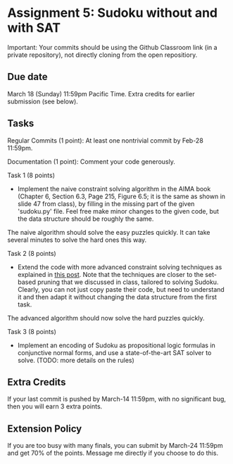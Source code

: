 Assignment 5: Sudoku without and with SAT
=========

Important: Your commits should be using the Github Classroom link (in a private repository), not directly cloning from the open repositiory. 

Due date
-----
March 18 (Sunday) 11:59pm Pacific Time. Extra credits for earlier submission (see below). 

Tasks
-----
Regular Commits (1 point): At least one nontrivial commit by Feb-28 11:59pm. 

Documentation (1 point): Comment your code generously. 

Task 1 (8 points)

- Implement the naive constraint solving algorithm in the AIMA book (Chapter 6, Section 6.3, Page 215, Figure 6.5; it is the same as shown in slide 47 from class), by filling in the missing part of the given 'sudoku.py' file. Feel free make minor changes to the given code, but the data structure should be roughly the same. 

The naive algorithm should solve the easy puzzles quickly. It can take several minutes to solve the hard ones this way. 

Task 2 (8 points)

- Extend the code with more advanced constraint solving techniques as explained in [this post](http://norvig.com/sudoku.html). Note that the techniques are closer to the set-based pruning that we discussed in class, tailored to solving Sudoku. Clearly, you can not just copy paste their code, but need to understand it and then adapt it without changing the data structure from the first task. 

The advanced algorithm should now solve the hard puzzles quickly. 

Task 3 (8 points)

- Implement an encoding of Sudoku as propositional logic formulas in conjunctive normal forms, and use a state-of-the-art SAT solver to solve. (TODO: more details on the rules)

Extra Credits
-----
If your last commit is pushed by March-14 11:59pm, with no significant bug, then you will earn 3 extra points. 

Extension Policy
-----
If you are too busy with many finals, you can submit by March-24 11:59pm and get 70% of the points. Message me directly if you choose to do this. 

